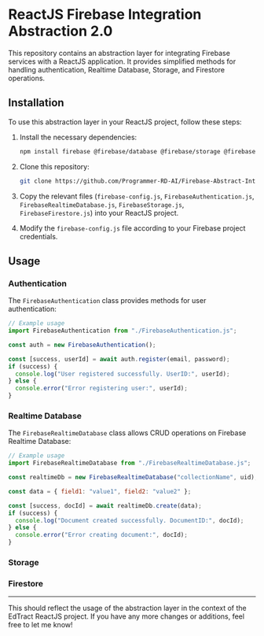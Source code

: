 # ReactJS Firebase Integration Abstraction 2.0

This repository contains an abstraction layer for integrating Firebase services with a ReactJS application. It provides simplified methods for handling authentication, Realtime Database, Storage, and Firestore operations.

## Installation

To use this abstraction layer in your ReactJS project, follow these steps:

1. Install the necessary dependencies:
   ```bash
   npm install firebase @firebase/database @firebase/storage @firebase/firestore
   ```
2. Clone this repository:

   ```bash
   git clone https://github.com/Programmer-RD-AI/Firebase-Abstract-Integration.git
   ```

3. Copy the relevant files (`firebase-config.js`, `FirebaseAuthentication.js`, `FirebaseRealtimeDatabase.js`, `FirebaseStorage.js`, `FirebaseFirestore.js`) into your ReactJS project.

4. Modify the `firebase-config.js` file according to your Firebase project credentials.

## Usage

### Authentication

The `FirebaseAuthentication` class provides methods for user authentication:

```javascript
// Example usage
import FirebaseAuthentication from "./FirebaseAuthentication.js";

const auth = new FirebaseAuthentication();

const [success, userId] = await auth.register(email, password);
if (success) {
  console.log("User registered successfully. UserID:", userId);
} else {
  console.error("Error registering user:", userId);
}
```

### Realtime Database

The `FirebaseRealtimeDatabase` class allows CRUD operations on Firebase Realtime Database:

```javascript
// Example usage
import FirebaseRealtimeDatabase from "./FirebaseRealtimeDatabase.js";

const realtimeDb = new FirebaseRealtimeDatabase("collectionName", uid);

const data = { field1: "value1", field2: "value2" };

const [success, docId] = await realtimeDb.create(data);
if (success) {
  console.log("Document created successfully. DocumentID:", docId);
} else {
  console.error("Error creating document:", docId);
}
```

### Storage

<!-- Implementation details for Firebase Storage will go here -->

### Firestore

<!-- Implementation details for Firestore will go here -->

<hr>

This should reflect the usage of the abstraction layer in the context of the EdTract ReactJS project. If you have any more changes or additions, feel free to let me know!

